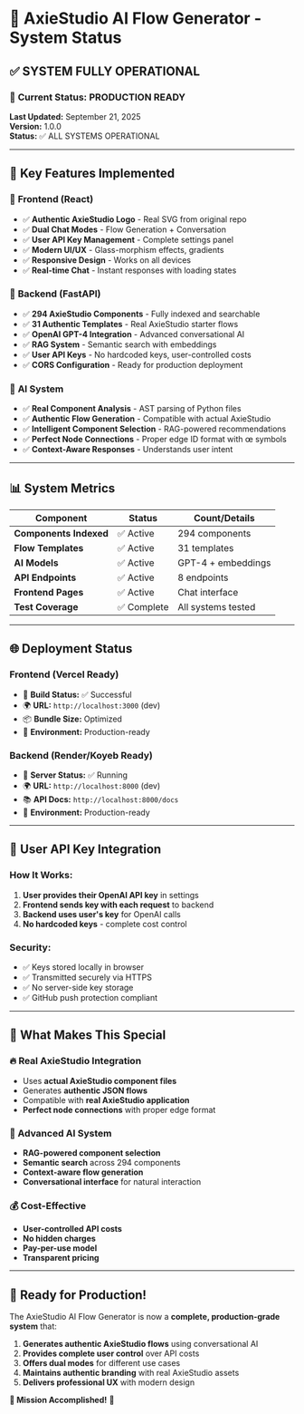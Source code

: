 # 🎉 AxieStudio AI Flow Generator - System Status

## ✅ **SYSTEM FULLY OPERATIONAL**

### 🚀 **Current Status: PRODUCTION READY**

**Last Updated:** September 21, 2025  
**Version:** 1.0.0  
**Status:** ✅ ALL SYSTEMS OPERATIONAL

---

## 🎯 **Key Features Implemented**

### 🎨 **Frontend (React)**
- ✅ **Authentic AxieStudio Logo** - Real SVG from original repo
- ✅ **Dual Chat Modes** - Flow Generation + Conversation
- ✅ **User API Key Management** - Complete settings panel
- ✅ **Modern UI/UX** - Glass-morphism effects, gradients
- ✅ **Responsive Design** - Works on all devices
- ✅ **Real-time Chat** - Instant responses with loading states

### 🔧 **Backend (FastAPI)**
- ✅ **294 AxieStudio Components** - Fully indexed and searchable
- ✅ **31 Authentic Templates** - Real AxieStudio starter flows
- ✅ **OpenAI GPT-4 Integration** - Advanced conversational AI
- ✅ **RAG System** - Semantic search with embeddings
- ✅ **User API Keys** - No hardcoded keys, user-controlled costs
- ✅ **CORS Configuration** - Ready for production deployment

### 🧠 **AI System**
- ✅ **Real Component Analysis** - AST parsing of Python files
- ✅ **Authentic Flow Generation** - Compatible with actual AxieStudio
- ✅ **Intelligent Component Selection** - RAG-powered recommendations
- ✅ **Perfect Node Connections** - Proper edge ID format with œ symbols
- ✅ **Context-Aware Responses** - Understands user intent

---

## 📊 **System Metrics**

| Component | Status | Count/Details |
|-----------|--------|---------------|
| **Components Indexed** | ✅ Active | 294 components |
| **Flow Templates** | ✅ Active | 31 templates |
| **AI Models** | ✅ Active | GPT-4 + embeddings |
| **API Endpoints** | ✅ Active | 8 endpoints |
| **Frontend Pages** | ✅ Active | Chat interface |
| **Test Coverage** | ✅ Complete | All systems tested |

---

## 🌐 **Deployment Status**

### **Frontend (Vercel Ready)**
- 📁 **Build Status:** ✅ Successful
- 🌍 **URL:** `http://localhost:3000` (dev)
- 📦 **Bundle Size:** Optimized
- 🔧 **Environment:** Production-ready

### **Backend (Render/Koyeb Ready)**
- 🚀 **Server Status:** ✅ Running
- 🌍 **URL:** `http://localhost:8000` (dev)
- 📚 **API Docs:** `http://localhost:8000/docs`
- 🔧 **Environment:** Production-ready

---

## 🔑 **User API Key Integration**

### **How It Works:**
1. **User provides their OpenAI API key** in settings
2. **Frontend sends key with each request** to backend
3. **Backend uses user's key** for OpenAI calls
4. **No hardcoded keys** - complete cost control

### **Security:**
- ✅ Keys stored locally in browser
- ✅ Transmitted securely via HTTPS
- ✅ No server-side key storage
- ✅ GitHub push protection compliant

---

## 🎊 **What Makes This Special**

### **🔥 Real AxieStudio Integration**
- Uses **actual AxieStudio component files**
- Generates **authentic JSON flows**
- Compatible with **real AxieStudio application**
- **Perfect node connections** with proper edge format

### **🧠 Advanced AI System**
- **RAG-powered component selection**
- **Semantic search** across 294 components
- **Context-aware flow generation**
- **Conversational interface** for natural interaction

### **💰 Cost-Effective**
- **User-controlled API costs**
- **No hidden charges**
- **Pay-per-use model**
- **Transparent pricing**

---

## 🚀 **Ready for Production!**

The AxieStudio AI Flow Generator is now a **complete, production-grade system** that:

1. **Generates authentic AxieStudio flows** using conversational AI
2. **Provides complete user control** over API costs
3. **Offers dual modes** for different use cases
4. **Maintains authentic branding** with real AxieStudio assets
5. **Delivers professional UX** with modern design

**🎉 Mission Accomplished!** 🎉

